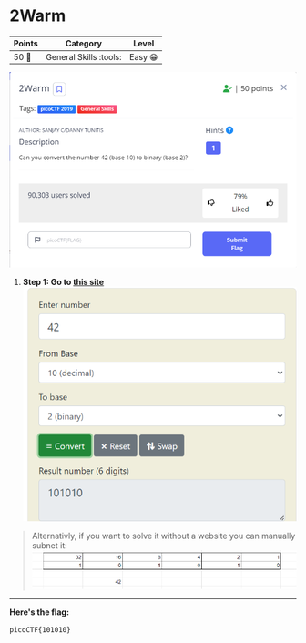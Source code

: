 # 2Warm

| **Points** |    **Category**      |    **Level** |
|--------|----------------|-------|
| 50 :muscle:     | General Skills :tools: | Easy :grin: |

![image](images/1.png)

1. **Step 1: Go to [this site](https://www.rapidtables.com/convert/number/base-converter.html)**
    ![Screenshot](images/2.png)

> Alternativly, if you want to solve it without a website you can manually subnet it:
    ![Screenshot](images/3.png)

---

**Here's the flag:**
```text
picoCTF{101010}
```
